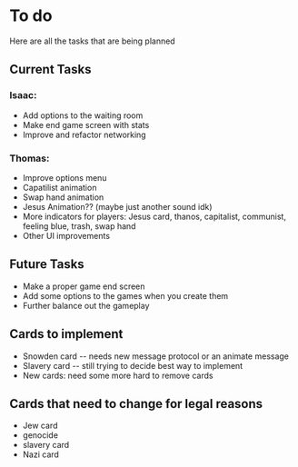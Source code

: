 # To do
Here are all the tasks that are being planned

## Current Tasks

### Isaac:
* Add options to the waiting room
* Make end game screen with stats
* Improve and refactor networking

### Thomas:
* Improve options menu
* Capatilist animation
* Swap hand animation
* Jesus Animation?? (maybe just another sound idk)
* More indicators for players: Jesus card, thanos, capitalist, communist, feeling blue, trash, swap hand
* Other UI improvements

## Future Tasks

* Make a proper game end screen
* Add some options to the games when you create them
* Further balance out the gameplay

## Cards to implement
* Snowden card -- needs new message protocol or an animate message
* Slavery card -- still trying to decide best way to implement
* New cards: need some more hard to remove cards


## Cards that need to change for legal reasons
* Jew card 
* genocide
* slavery card
* Nazi card
